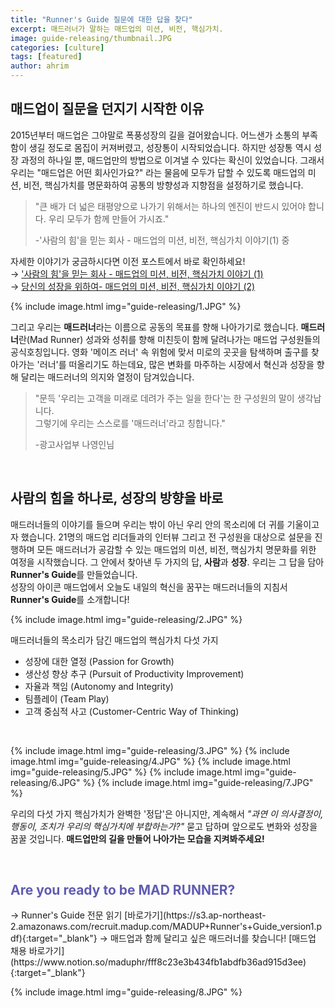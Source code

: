```yaml
---
title: "Runner's Guide 질문에 대한 답을 찾다"
excerpt: 매드러너가 말하는 매드업의 미션, 비전, 핵심가치.
image: guide-releasing/thumbnail.JPG
categories: [culture]
tags: [featured]
author: ahrim
---
```


## 매드업이 질문을 던지기 시작한 이유
2015년부터 매드업은 그야말로 폭풍성장의 길을 걸어왔습니다. 어느샌가 소통의 부족함이 생길 정도로 몸집이 커져버렸고, 성장통이 시작되었습니다. 하지만 성장통 역시 성장 과정의 하나일 뿐, 매드업만의 방법으로 이겨낼 수 있다는 확신이 있었습니다. 그래서 우리는 "매드업은 어떤 회사인가요?" 라는 물음에 모두가 답할 수 있도록 매드업의 미션, 비전, 핵심가치를 명문화하여 공통의 방향성과 지향점을 설정하기로 했습니다. 

>"큰 배가 더 넓은 태평양으로 나가기 위해서는 하나의 엔진이 반드시 있어야 합니다. 우리 모두가 함께 만들어 가시죠."  
>
>-'사람의 힘'을 믿는 회사 - 매드업의 미션, 비전, 핵심가치 이야기(1) 중

자세한 이야기가 궁금하시다면 이전 포스트에서 바로 확인하세요!  
→ ['사람의 힘'을 믿는 회사 - 매드업의 미션, 비전, 핵심가치 이야기 (1)](https://tech.madup.com/mission-vision-values-1/)  
→ [당신의 성장을 위하여- 매드업의 미션, 비전, 핵심가치 이야기 (2)](https://tech.madup.com/mission-vision-values-2/)

{% include image.html img="guide-releasing/1.JPG" %}

그리고 우리는 **매드러너**라는 이름으로 공동의 목표를 향해 나아가기로 했습니다. **매드러너**란(Mad Runner) 성과와 성취를 향해 미친듯이 함께 달려나가는 매드업 구성원들의 공식호칭입니다. 영화 '메이즈 러너' 속 위험에 맞서 미로의 곳곳을 탐색하며 출구를 찾아가는 '러너'를 떠올리기도 하는데요, 많은 변화를 마주하는 시장에서 혁신과 성장을 향해 달리는 매드러너의 의지와 열정이 담겨있습니다.

>"문득 '우리는 고객을 미래로 데려가 주는 일을 한다'는 한 구성원의 말이 생각납니다.  
>그렇기에 우리는 스스로를 '매드러너'라고 칭합니다."
>
>-광고사업부 나영인님

<br/>

## 사람의 힘을 하나로, 성장의 방향을 바로
매드러너들의 이야기를 들으며 우리는 밖이 아닌 우리 안의 목소리에 더 귀를 기울이고자 했습니다. 21명의 매드업 리더들과의 인터뷰 그리고 전 구성원을 대상으로 설문을 진행하며 모든 매드러너가 공감할 수 있는 매드업의 미션, 비전, 핵심가치 명문화를 위한 여정을 시작했습니다. 그 안에서 찾아낸 두 가지의 답, **사람**과 **성장**.
우리는 그 답을 담아 **Runner's Guide**를 만들었습니다.  
성장의 아이콘 매드업에서 오늘도 내일의 혁신을 꿈꾸는 매드러너들의 지침서 **Runner's Guide**를 소개합니다!

{% include image.html img="guide-releasing/2.JPG" %}

매드러너들의 목소리가 담긴 매드업의 핵심가치 다섯 가지
- 성장에 대한 열정 (Passion for Growth)  
- 생산성 향상 추구 (Pursuit of Productivity Improvement)  
- 자율과 책임 (Autonomy and Integrity)  
- 팀플레이 (Team Play)  
- 고객 중심적 사고 (Customer-Centric Way of Thinking)

<br/>

{% include image.html img="guide-releasing/3.JPG" %}
{% include image.html img="guide-releasing/4.JPG" %}
{% include image.html img="guide-releasing/5.JPG" %}
{% include image.html img="guide-releasing/6.JPG" %}
{% include image.html img="guide-releasing/7.JPG" %}

우리의 다섯 가지 핵심가치가 완벽한 '정답'은 아니지만, 계속해서 *"과연 이 의사결정이, 행동이, 조치가 우리의 핵심가치에 부합하는가?"* 묻고 답하며 앞으로도 변화와 성장을 꿈꿀 것입니다. **매드업만의 길을 만들어 나아가는 모습을 지켜봐주세요!**

<br/>

<h2 id="Are you ready to be MAD RUNNER?" style="color: #605CB3;">Are you ready to be MAD RUNNER?</h2>
→ Runner's Guide 전문 읽기 [바로가기](https://s3.ap-northeast-2.amazonaws.com/recruit.madup.com/MADUP+Runner's+Guide_version1.pdf){:target="_blank"}  
→ 매드업과 함께 달리고 싶은 매드러너를 찾습니다! [매드업 채용 바로가기](https://www.notion.so/maduphr/fff8c23e3b434fb1abdfb36ad915d3ee){:target="_blank"}

{% include image.html img="guide-releasing/8.JPG" %}
